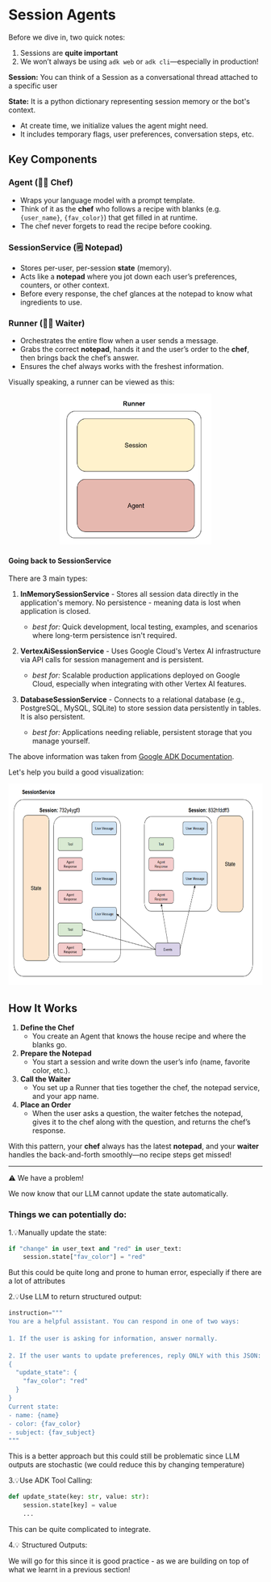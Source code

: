 # Session Agents

Before we dive in, two quick notes:

1. Sessions are **quite important**
2. We won’t always be using `adk web` or `adk cli`—especially in production!

**Session:** You can think of a Session as a conversational thread attached to a specific user

**State:** It is a python dictionary representing session memory or the bot's context.

- At create time, we initialize values the agent might need.
- It includes temporary flags, user preferences, conversation steps, etc.

## Key Components

### Agent (🧑‍🍳 Chef)

- Wraps your language model with a prompt template.
- Think of it as the **chef** who follows a recipe with blanks (e.g. `{user_name}`, `{fav_color}`) that get filled in at runtime.
- The chef never forgets to read the recipe before cooking.

### SessionService (🗒️ Notepad)

- Stores per-user, per-session **state** (memory).
- Acts like a **notepad** where you jot down each user’s preferences, counters, or other context.
- Before every response, the chef glances at the notepad to know what ingredients to use.

### Runner (🏃‍♂️ Waiter)

- Orchestrates the entire flow when a user sends a message.
- Grabs the correct **notepad**, hands it and the user’s order to the **chef**, then brings back the chef’s answer.
- Ensures the chef always works with the freshest information.

Visually speaking, a runner can be viewed as this:

<div style="text-align: center;">
<img src="./runner.png" alt="Runner" width="300" height="300">
</div>

#### Going back to SessionService

There are 3 main types:

1. **InMemorySessionService** - Stores all session data directly in the application's memory. No persistence - meaning data is lost when application is closed.

   - _best for:_ Quick development, local testing, examples, and scenarios where long-term persistence isn't required.

2. **VertexAiSessionService** - Uses Google Cloud's Vertex AI infrastructure via API calls for session management and is persistent.

   - _best for:_ Scalable production applications deployed on Google Cloud, especially when integrating with other Vertex AI features.

3. **DatabaseSessionService** - Connects to a relational database (e.g., PostgreSQL, MySQL, SQLite) to store session data persistently in tables. It is also persistent.
   - _best for:_ Applications needing reliable, persistent storage that you manage yourself.

The above information was taken from [Google ADK Documentation](https://google.github.io/adk-docs/sessions/session/#sessionservice-implementations).

Let's help you build a good visualization:

<div style="text-align: center;">
<img src="./inmemorysessionservice.png" alt="InMemorySessionService" width="600" height="400">
</div>

## How It Works

1. **Define the Chef**
   - You create an Agent that knows the house recipe and where the blanks go.
2. **Prepare the Notepad**
   - You start a session and write down the user’s info (name, favorite color, etc.).
3. **Call the Waiter**
   - You set up a Runner that ties together the chef, the notepad service, and your app name.
4. **Place an Order**
   - When the user asks a question, the waiter fetches the notepad, gives it to the chef along with the question, and returns the chef’s response.

With this pattern, your **chef** always has the latest **notepad**, and your **waiter** handles the back-and-forth smoothly—no recipe steps get missed!

---

⚠️ We have a problem!

We now know that our LLM cannot update the state automatically.

### Things we can potentially do:

1.💡Manually update the state:

```python
if "change" in user_text and "red" in user_text:
    session.state["fav_color"] = "red"
```

But this could be quite long and prone to human error, especially if there are a lot of attributes

2.💡Use LLM to return structured output:

```python
instruction="""
You are a helpful assistant. You can respond in one of two ways:

1. If the user is asking for information, answer normally.

2. If the user wants to update preferences, reply ONLY with this JSON:
{
  "update_state": {
    "fav_color": "red"
  }
}
Current state:
- name: {name}
- color: {fav_color}
- subject: {fav_subject}
"""
```

This is a better approach but this could still be problematic since LLM outputs are stochastic (we could reduce this by changing temperature)

3.💡Use ADK Tool Calling:

```python
def update_state(key: str, value: str):
    session.state[key] = value
    ...
```

This can be quite complicated to integrate.

4.💡 Structured Outputs:

We will go for this since it is good practice - as we are building on top of what we learnt in a previous section!
